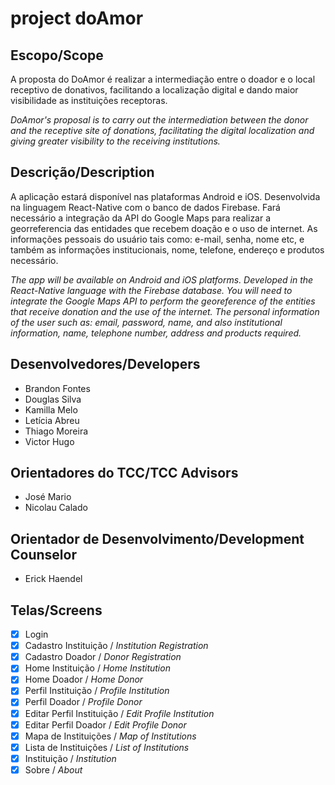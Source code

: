 
# project doAmor
## Escopo/Scope
A proposta do DoAmor é realizar a intermediação entre o doador e o local receptivo de donativos, facilitando a localização digital e dando maior visibilidade as instituições receptoras.

*DoAmor's proposal is to carry out the intermediation between the donor and the receptive site of donations, facilitating the digital localization and giving greater visibility to the receiving institutions.*

## Descrição/Description
A aplicação estará disponível nas plataformas Android e iOS. Desenvolvida na linguagem React-Native com o banco de dados Firebase. Fará necessário a integração da API do Google Maps para realizar a georreferencia das entidades que recebem doação e o uso de internet. As informações pessoais do usuário tais como: e-mail, senha, nome etc, e também as informações institucionais, nome, telefone, endereço e produtos necessário.

*The app will be available on Android and iOS platforms. Developed in the React-Native language with the Firebase database. You will need to integrate the Google Maps API to perform the georeference of the entities that receive donation and the use of the internet. The personal information of the user such as: email, password, name, and also institutional information, name, telephone number, address and products required.*

## Desenvolvedores/Developers
- Brandon Fontes
- Douglas Silva
- Kamilla Melo
- Letícia Abreu
- Thiago Moreira
- Victor Hugo

## Orientadores do TCC/TCC Advisors
- José Mario
- Nicolau Calado

## Orientador de Desenvolvimento/Development Counselor
- Erick Haendel

## Telas/Screens
- [x] Login
- [x] Cadastro Instituição / *Institution Registration*
- [x] Cadastro Doador / *Donor Registration*
- [x] Home Instituição / *Home Institution*
- [x] Home Doador / *Home Donor*
- [x] Perfil Instituição / *Profile Institution*
- [x] Perfil Doador / *Profile Donor*
- [x] Editar Perfil Instituição / *Edit Profile Institution*
- [x] Editar Perfil Doador / *Edit Profile Donor*
- [x] Mapa de Instituições / *Map of Institutions*
- [x] Lista de Instituições / *List of Institutions*
- [x] Instituição / *Institution*
- [x] Sobre / *About*